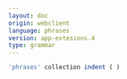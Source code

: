 ```yaml
---
layout: doc
origin: webclient
language: phrases
version: app-extesions.4
type: grammar
---
```



```js
'phrases' collection indent ( )
```
```
